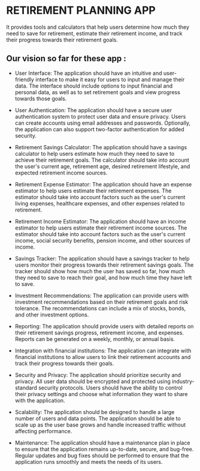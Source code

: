 
# RETIREMENT PLANNING APP

It provides tools and calculators that help users determine how much they need to save for retirement, estimate their retirement income, and track their progress towards their retirement goals.



## Our vision so far for these app : 

- User Interface:
  The application should have an intuitive and user-friendly interface to make it easy for users to input and manage their data. The interface should include options to input financial and personal data, as well as to set retirement goals and view progress towards those goals.

- User Authentication:
  The application should have a secure user authentication system to protect user data and ensure privacy. Users can create accounts using email addresses and passwords. Optionally, the application can also support two-factor authentication for added security.

- Retirement Savings Calculator:
  The application should have a savings calculator to help users estimate how much they need to save to achieve their retirement goals. The calculator should take into account the user's current age, retirement age, desired retirement lifestyle, and expected retirement income sources.

- Retirement Expense Estimator:
  The application should have an expense estimator to help users estimate their retirement expenses. The estimator should take into account factors such as the user's current living expenses, healthcare expenses, and other expenses related to retirement.

- Retirement Income Estimator:
  The application should have an income estimator to help users estimate their retirement income sources. The estimator should take into account factors such as the user's current income, social security benefits, pension income, and other sources of income.

- Savings Tracker:
  The application should have a savings tracker to help users monitor their progress towards their retirement savings goals. The tracker should show how much the user has saved so far, how much they need to save to reach their goal, and how much time they have left to save.

- Investment Recommendations:
  The application can provide users with investment recommendations based on their retirement goals and risk tolerance. The recommendations can include a mix of stocks, bonds, and other investment options.

- Reporting:
  The application should provide users with detailed reports on their retirement savings progress, retirement income, and expenses. Reports can be generated on a weekly, monthly, or annual basis.

- Integration with financial institutions:
  The application can integrate with financial institutions to allow users to link their retirement accounts and track their progress towards their goals.

- Security and Privacy:
  The application should prioritize security and privacy. All user data should be encrypted and protected using industry-standard security protocols. Users should have the ability to control their privacy settings and choose what information they want to share with the application.

- Scalability:
  The application should be designed to handle a large number of users and data points. The application should be able to scale up as the user base grows and handle increased traffic without affecting performance.

- Maintenance:
  The application should have a maintenance plan in place to ensure that the application remains up-to-date, secure, and bug-free. Regular updates and bug fixes should be performed to ensure that the application runs smoothly and meets the needs of its users.

